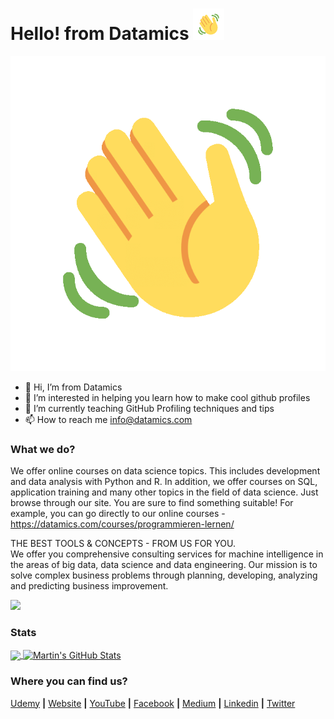 # Hello! from Datamics <img src="https://github.com/Datamics-Webinar/Datamics-Webinar/blob/cc9b4180c37c88c59b8506db19be00ed7229b5bb/wave.gif" width="50px">

[![Header](https://github.com/Datamics-Webinar/Datamics-profile/blob/21154fde38478db4d8918af3f4ad660cfdc33840/wave.gif)](https://datamics.com/)

<!--
**saumyagoyal95/saumyagoyal95** is a ✨ _special_ ✨ repository because its `README.md` (this file) appears on your GitHub profile.
-->

- 👋 Hi, I’m from Datamics
- 👀 I’m interested in helping you learn how to make cool github profiles
- 🌱 I’m currently teaching GitHub Profiling techniques and tips
- 📫 How to reach me info@datamics.com

### What we do?

We offer online courses on data science topics. This includes development and data analysis with Python and R. In addition, we offer courses on SQL, application training and many other topics in the field of data science. Just browse through our site. You are sure to find something suitable! For example, you can go directly to our online courses - https://datamics.com/courses/programmieren-lernen/

THE BEST TOOLS & CONCEPTS - FROM US FOR YOU.<br>
We offer you comprehensive consulting services for machine intelligence in the areas of big data, data science and data engineering. Our mission is to solve complex business problems through planning, developing, analyzing and predicting business improvement.

![](https://img.shields.io/badge/Famous_For_Course-Python_For_Data_Science-informational??style=for-the-badge&color=red)

### Stats

<a href="https://github.com/Datamics-Webinar">
  <img align="center" src="https://github-readme-stats.vercel.app/api/top-langs/?username=Datamics-Webinar&hide=java,html,tex&title_color=ffffff&text_color=c9cacc&icon_color=2bbc8a&bg_color=1d1f21&langs_count=3" />
</a>
<a href="https://github.com/Datamics-Webinar">
  <img align="center" src="https://github-readme-stats.vercel.app/api?username=Datamics-Webinar&show_icons=true&line_height=27&count_private=true&title_color=ffffff&text_color=c9cacc&icon_color=2bbc8a&bg_color=1d1f21" alt="Martin's GitHub Stats" />
</a>


</a>    


### Where you can find us?

 [Udemy][udemy] **|**
 [Website][website] **|**
 [YouTube][youtube] **|**
 [Facebook][facebook] **|**
 [Medium][medium] **|** 
 [Linkedin][linkedin] **|**
 [Twitter][twitter]
 

[udemy]: https://www.udemy.com/user/datamics/
[website]: https://datamics.com/
[youtube]: https://www.youtube.com/channel/UCTGCjaUdyAe1AetTpDFXj8g
[facebook]: https://www.facebook.com/datamics.datascience
[medium]: https://medium.com/datamics/about
[linkedin]: https://www.linkedin.com/company/datamics/?originalSubdomain=de
[twitter]: https://twitter.com/_datamics


<!---
Datamics-Webinar/Datamics-Webinar is a ✨ special ✨ repository because its `README.md` (this file) appears on your GitHub profile.
You can click the Preview link to take a look at your changes.
--->
